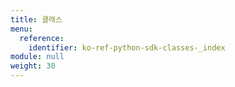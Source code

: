 ```yaml
---
title: 클래스
menu:
  reference:
    identifier: ko-ref-python-sdk-classes-_index
module: null
weight: 30
---
```


